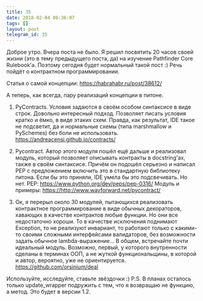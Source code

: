 ```yaml
---
title: 35
date: 2018-02-04 06:36:07
tags: []
layout: post
telegram_id: 35
---
```


Доброе утро. Вчера поста не было. Я решил посвятить 20 часов своей жизни (это в тему предыдущего поста, да) на изучение Pathfinder Core Rulebook'а. Поэтому сегодня будет нормальный такой пост :) Речь пойдёт о контрактном программировании.

Статья о самой концепции:
<https://habrahabr.ru/post/38612/>

А теперь, как всегда, пару реализаций концепции в питоне.

1. PyContracts. Условия задаются в своём особом синтаксисе в виде строк. Довольно интересный подход. Позволяет писать условия кратко и ёмко, в виде этаких схем. Правда, как результат, IDE такое не подсветит, да и нормальные схемы (типа marshmallow и PySchemes) без боли не использовать.
<https://andreacensi.github.io/contracts/>

2. Pycontract. Автор этого модуля пошёл ещё дальше и реализовал модуль, который позволяет описывать контракты в docstring'ах, также в своём синтаксисе. Причём он подошёл серьезно и написал PEP с предложением включить это в стандартную библиотеку питона. Если бы это приняли, IDE умела бы это подсвечивать. Но нет.
PEP: <https://www.python.org/dev/peps/pep-0316/>
Модуль и примеры: <https://http://www.wayforward.net/pycontract/>

3. Ок, я перерыл около 30 модулей, пытающихся реализовать контрактное программирование в виде обычных декораторов, хавающих в качестве контрактов любые функции. Но они все недостаточно хороши. То в качестве исключения поднимают Exception, то не реализуют инвариант, то работают только с какими-то своими сложными интерфейсами валидаторов, без возможности задать обычное lambda-выражение... В общем, встречайте почти идеальный модуль. Возможно, первый, у которого внутренности сделаны в терминах ООП, а не жуткой функциональщины, в которой и автор, вероятно, уже не ориентируется.
<https://github.com/orsinium/deal>

Используйте, исследуйте, ставьте звёздочки :)
P.S. В планах осталось только update_wrapper подружить с тем, что я возвращаю не функцию, а метод. Это будет в версии 1.2.
